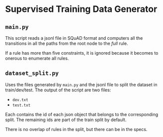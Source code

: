 # Supervised Training Data Generator

## `main.py`
This script reads a jsonl file in SQuAD format and computers all the transitions in all the paths from the root node to the _full_ rule.

If a rule has more than five constraints, it is ignored because it becomes to onerous to enumerate all rules.

## `dataset_split.py`
Uses the files generated by `main.py` and the jsonl file to split the dataset in train/dev/test. The output of the script are two files: 

- `dev.txt`
- `test.txt`

Each contains the id of each json object that belongs to the corresponding split. The remaining ids are part of the train split by default.

There is no overlap of rules in the split, but there can be in the specs.